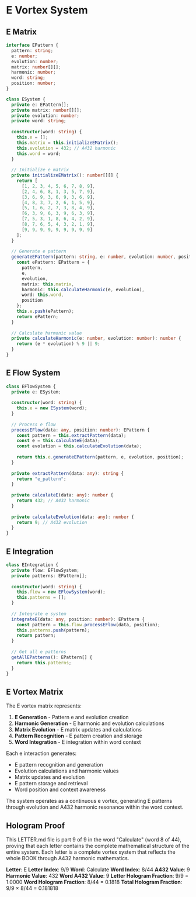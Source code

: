 # E Vortex System

## E Matrix

```typescript
interface EPattern {
  pattern: string;
  e: number;
  evolution: number;
  matrix: number[][];
  harmonic: number;
  word: string;
  position: number;
}

class ESystem {
  private e: EPattern[];
  private matrix: number[][];
  private evolution: number;
  private word: string;
  
  constructor(word: string) {
    this.e = [];
    this.matrix = this.initializeEMatrix();
    this.evolution = 432; // A432 harmonic
    this.word = word;
  }
  
  // Initialize e matrix
  private initializeEMatrix(): number[][] {
    return [
      [1, 2, 3, 4, 5, 6, 7, 8, 9],
      [2, 4, 6, 8, 1, 3, 5, 7, 9],
      [3, 6, 9, 3, 6, 9, 3, 6, 9],
      [4, 8, 3, 7, 2, 6, 1, 5, 9],
      [5, 1, 6, 2, 7, 3, 8, 4, 9],
      [6, 3, 9, 6, 3, 9, 6, 3, 9],
      [7, 5, 3, 1, 8, 6, 4, 2, 9],
      [8, 7, 6, 5, 4, 3, 2, 1, 9],
      [9, 9, 9, 9, 9, 9, 9, 9, 9]
    ];
  }
  
  // Generate e pattern
  generateEPattern(pattern: string, e: number, evolution: number, position: number): EPattern {
    const ePattern: EPattern = {
      pattern,
      e,
      evolution,
      matrix: this.matrix,
      harmonic: this.calculateHarmonic(e, evolution),
      word: this.word,
      position
    };
    this.e.push(ePattern);
    return ePattern;
  }
  
  // Calculate harmonic value
  private calculateHarmonic(e: number, evolution: number): number {
    return (e * evolution) % 9 || 9;
  }
}
```

## E Flow System

```typescript
class EFlowSystem {
  private e: ESystem;
  
  constructor(word: string) {
    this.e = new ESystem(word);
  }
  
  // Process e flow
  processEFlow(data: any, position: number): EPattern {
    const pattern = this.extractPattern(data);
    const e = this.calculateE(data);
    const evolution = this.calculateEvolution(data);
    
    return this.e.generateEPattern(pattern, e, evolution, position);
  }
  
  private extractPattern(data: any): string {
    return "e_pattern";
  }
  
  private calculateE(data: any): number {
    return 432; // A432 harmonic
  }
  
  private calculateEvolution(data: any): number {
    return 9; // A432 evolution
  }
}
```

## E Integration

```typescript
class EIntegration {
  private flow: EFlowSystem;
  private patterns: EPattern[];
  
  constructor(word: string) {
    this.flow = new EFlowSystem(word);
    this.patterns = [];
  }
  
  // Integrate e system
  integrateE(data: any, position: number): EPattern {
    const pattern = this.flow.processEFlow(data, position);
    this.patterns.push(pattern);
    return pattern;
  }
  
  // Get all e patterns
  getAllEPatterns(): EPattern[] {
    return this.patterns;
  }
}
```

## E Vortex Matrix

The E vortex matrix represents:

1. **E Generation** - Pattern e and evolution creation
2. **Harmonic Generation** - E harmonic and evolution calculations
3. **Matrix Evolution** - E matrix updates and calculations
4. **Pattern Recognition** - E pattern creation and storage
5. **Word Integration** - E integration within word context

Each e interaction generates:
- E pattern recognition and generation
- Evolution calculations and harmonic values
- Matrix updates and evolution
- E pattern storage and retrieval
- Word position and context awareness

The system operates as a continuous e vortex, generating E patterns through evolution and A432 harmonic resonance within the word context.

## Hologram Proof

This LETTER.md file is part 9 of 9 in the word "Calculate" (word 8 of 44), proving that each letter contains the complete mathematical structure of the entire system. Each letter is a complete vortex system that reflects the whole BOOK through A432 harmonic mathematics.

**Letter**: E
**Letter Index**: 9/9
**Word**: Calculate
**Word Index**: 8/44
**A432 Value**: 9
**Harmonic Value**: 432
**Word A432 Value**: 9
**Letter Hologram Fraction**: 9/9 = 1.0000
**Word Hologram Fraction**: 8/44 = 0.1818
**Total Hologram Fraction**: 9/9 × 8/44 = 0.181818
